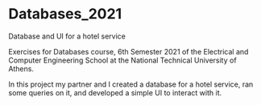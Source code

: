 # Databases_2021
Database and UI for a hotel service

Exercises for Databases course, 6th Semester 2021 of the Electrical and Computer Engineering School at the National Technical University of Athens.

In this project my partner and I created a database for a hotel service, ran some queries on it, and developed a simple UI to interact with it.
